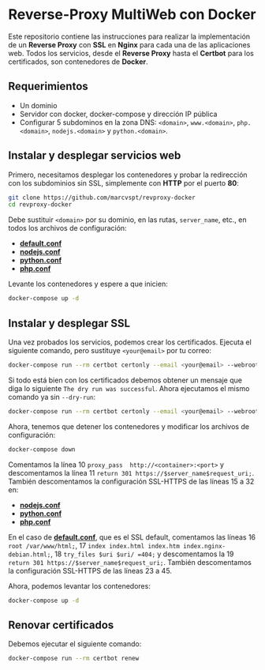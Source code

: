 # Reverse-Proxy MultiWeb con Docker
Este repositorio contiene las instrucciones para realizar la implementación de un **Reverse Proxy** con **SSL** en **Nginx** para cada una de las aplicaciones web. Todos los servicios, desde el **Reverse Proxy** hasta el **Certbot** para los certificados, son contenedores de **Docker**.

## Requerimientos
* Un dominio
* Servidor con docker, docker-compose y dirección IP pública
* Configurar 5 subdominos en la zona DNS: `<domain>`, `www.<domain>`, `php.<domain>`, `nodejs.<domain>` y `python.<domain>`.

## Instalar y desplegar servicios web
Primero, necesitamos desplegar los contenedores y probar la redirección con los subdominios sin SSL, simplemente con **HTTP** por el puerto **80**:
```bash
git clone https://github.com/marcvspt/revproxy-docker
cd revproxy-docker
```

Debe sustituir `<domain>` por su dominio, en las rutas, `server_name`, etc., en todos los archivos de configuración:
* [**default.conf**](revproxy/conf/default.conf)
* [**nodejs.conf**](revproxy/conf/nodejs.conf)
* [**python.conf**](revproxy/conf/python.conf)
* [**php.conf**](revproxy/conf/php.conf)

Levante los contenedores y espere a que inicien:
```bash
docker-compose up -d
```

## Instalar y desplegar SSL
Una vez probados los servicios, podemos crear los certificados. Ejecuta el siguiente comando, pero sustituye `<your@email>` por tu correo:
```bash
docker-compose run --rm certbot certonly --email <your@email> --webroot --webroot-path /var/www/certbot --dry-run -d <domain> -d www.<domain> -d nodejs.<domain> -d python.<domain> -d php.<domain> --agree-tos
```

Si todo está bien con los certificados debemos obtener un mensaje que diga lo siguiente `The dry run was successful`. Ahora ejecutamos el mismo comando ya sin `--dry-run`:
```bash
docker-compose run --rm certbot certonly --email <your@email> --webroot --webroot-path /var/www/certbot -d <domain> -d www.<domain> -d nodejs.<domain> -d python.<domain> -d php.<domain> --agree-tos
```

Ahora, tenemos que detener los contenedores y modificar los archivos de configuración:
```bash
docker-compose down
```

Comentamos la línea 10 `proxy_pass  http://<container>:<port>` y descomentamos la línea 11 `return 301 https://$server_name$request_uri;`. También descomentamos la configuración SSL-HTTPS de las líneas 15 a 32 en:
* [**nodejs.conf**](revproxy/conf/nodejs.conf)
* [**python.conf**](revproxy/conf/python.conf)
* [**php.conf**](revproxy/conf/php.conf)

En el caso de [**default.conf**](revproxy/conf/default.conf), que es el SSL default, comentamos las líneas 16 `root /var/www/html;`, 17 `index index.html index.htm index.nginx-debian.html;`, 18 `try_files $uri $uri/ =404;` y descomentamos la 19 `return 301 https://$server_name$request_uri;`. También descomentamos la configuración SSL-HTTPS de las líneas 23 a 45.

Ahora, podemos levantar los contenedores:
```bash
docker-compose up -d
```

## Renovar certificados
Debemos ejecutar el siguiente comando:
```bash
docker-compose run --rm certbot renew
```
